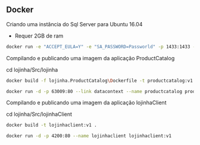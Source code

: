 ## Docker

Criando uma instância do Sql Server para Ubuntu 16.04

* Requer 2GB de ram

```sh
docker run -e "ACCEPT_EULA=Y" -e "SA_PASSWORD=Passworld" -p 1433:1433 --name datacontext -d mcr.microsoft.com/mssql/server:2019-CU4-ubuntu-16.04
```

Compilando e publicando uma imagem da aplicação ProductCatalog

cd lojinha/Src/lojinha
```sh
docker build -f lojinha.ProductCatalog\Dockerfile -t productcatalog:v1 .

docker run -d -p 63009:80 --link datacontext --name productcatalog productcatalog:v1
```

Compilando e publicando uma imagem da aplicação lojinhaClient

cd lojinha/Src/lojinhaClient
```sh
docker build -t lojinhaclient:v1 .

docker run -d -p 4200:80 --name lojinhaclient lojinhaclient:v1
```